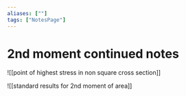 ```yaml
---
aliases: [""]
tags: ["NotesPage"]
---
```


# 2nd moment continued notes
![[point of highest stress in non square cross section]]

![[standard results for 2nd moment of area]]